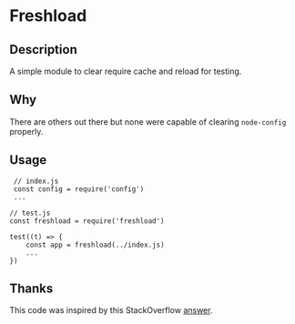 # Freshload

## Description
A simple module to clear require cache and reload for testing. 

## Why
There are others out there but none were capable of clearing `node-config` properly. 

## Usage

     // index.js
     const config = require('config')
     ...

    // test.js
    const freshload = require('freshload')

    test((t) => {
        const app = freshload(../index.js)
        ...
    })


## Thanks
This code was inspired by this StackOverflow [answer](https://stackoverflow.com/a/14801711/856498).
